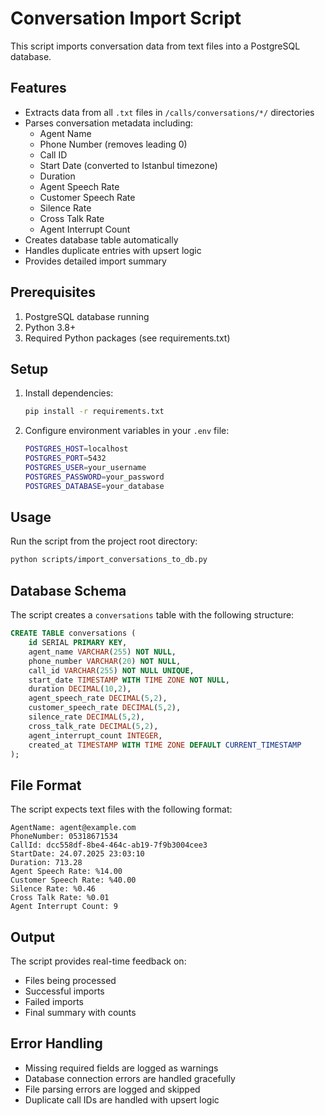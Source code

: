 # Conversation Import Script

This script imports conversation data from text files into a PostgreSQL database.

## Features

- Extracts data from all `.txt` files in `/calls/conversations/*/` directories
- Parses conversation metadata including:
  - Agent Name
  - Phone Number (removes leading 0)
  - Call ID
  - Start Date (converted to Istanbul timezone)
  - Duration
  - Agent Speech Rate
  - Customer Speech Rate
  - Silence Rate
  - Cross Talk Rate
  - Agent Interrupt Count
- Creates database table automatically
- Handles duplicate entries with upsert logic
- Provides detailed import summary

## Prerequisites

1. PostgreSQL database running
2. Python 3.8+
3. Required Python packages (see requirements.txt)

## Setup

1. Install dependencies:
   ```bash
   pip install -r requirements.txt
   ```

2. Configure environment variables in your `.env` file:
   ```bash
   POSTGRES_HOST=localhost
   POSTGRES_PORT=5432
   POSTGRES_USER=your_username
   POSTGRES_PASSWORD=your_password
   POSTGRES_DATABASE=your_database
   ```

## Usage

Run the script from the project root directory:

```bash
python scripts/import_conversations_to_db.py
```

## Database Schema

The script creates a `conversations` table with the following structure:

```sql
CREATE TABLE conversations (
    id SERIAL PRIMARY KEY,
    agent_name VARCHAR(255) NOT NULL,
    phone_number VARCHAR(20) NOT NULL,
    call_id VARCHAR(255) NOT NULL UNIQUE,
    start_date TIMESTAMP WITH TIME ZONE NOT NULL,
    duration DECIMAL(10,2),
    agent_speech_rate DECIMAL(5,2),
    customer_speech_rate DECIMAL(5,2),
    silence_rate DECIMAL(5,2),
    cross_talk_rate DECIMAL(5,2),
    agent_interrupt_count INTEGER,
    created_at TIMESTAMP WITH TIME ZONE DEFAULT CURRENT_TIMESTAMP
);
```

## File Format

The script expects text files with the following format:
```
AgentName: agent@example.com
PhoneNumber: 05318671534
CallId: dcc558df-8be4-464c-ab19-7f9b3004cee3
StartDate: 24.07.2025 23:03:10
Duration: 713.28
Agent Speech Rate: %14.00
Customer Speech Rate: %40.00
Silence Rate: %0.46
Cross Talk Rate: %0.01
Agent Interrupt Count: 9
```

## Output

The script provides real-time feedback on:
- Files being processed
- Successful imports
- Failed imports
- Final summary with counts

## Error Handling

- Missing required fields are logged as warnings
- Database connection errors are handled gracefully
- File parsing errors are logged and skipped
- Duplicate call IDs are handled with upsert logic
